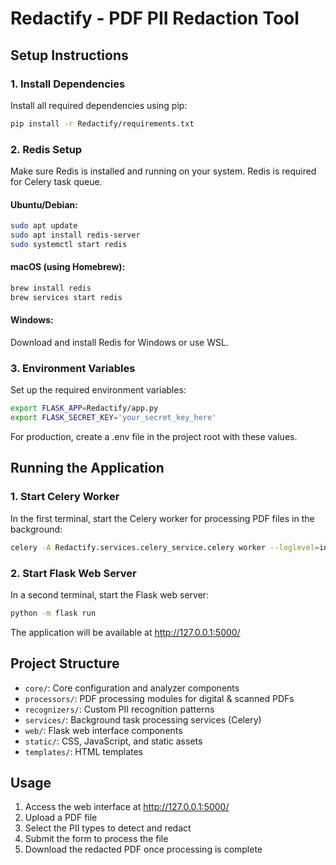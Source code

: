 # Redactify - PDF PII Redaction Tool

## Setup Instructions

### 1. Install Dependencies
Install all required dependencies using pip:
```bash
pip install -r Redactify/requirements.txt
```

### 2. Redis Setup
Make sure Redis is installed and running on your system. Redis is required for Celery task queue.

#### Ubuntu/Debian:
```bash
sudo apt update
sudo apt install redis-server
sudo systemctl start redis
```

#### macOS (using Homebrew):
```bash
brew install redis
brew services start redis
```

#### Windows:
Download and install Redis for Windows or use WSL.

### 3. Environment Variables
Set up the required environment variables:
```bash
export FLASK_APP=Redactify/app.py
export FLASK_SECRET_KEY='your_secret_key_here'
```

For production, create a .env file in the project root with these values.

## Running the Application

### 1. Start Celery Worker
In the first terminal, start the Celery worker for processing PDF files in the background:
```bash
celery -A Redactify.services.celery_service.celery worker --loglevel=info
```

### 2. Start Flask Web Server
In a second terminal, start the Flask web server:
```bash
python -m flask run
```

The application will be available at http://127.0.0.1:5000/

## Project Structure

- `core/`: Core configuration and analyzer components
- `processors/`: PDF processing modules for digital & scanned PDFs
- `recognizers/`: Custom PII recognition patterns
- `services/`: Background task processing services (Celery)
- `web/`: Flask web interface components
- `static/`: CSS, JavaScript, and static assets
- `templates/`: HTML templates

## Usage

1. Access the web interface at http://127.0.0.1:5000/
2. Upload a PDF file
3. Select the PII types to detect and redact
4. Submit the form to process the file
5. Download the redacted PDF once processing is complete